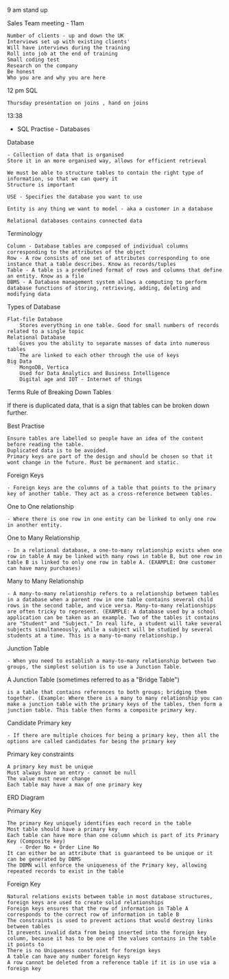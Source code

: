 9 am stand up 


Sales Team meeting - 11am 

	Number of clients - up and down the UK
	Interviews set up with existing clients' 
	Will have interviews during the training  
	Roll into job at the end of training 
	Small coding test 
	Research on the company 
	Be honest
	Who you are and why you are here 


12 pm SQL 
    
    Thursday presentation on joins , hand on joins 

13:38 
- SQL Practise - Databases

Database 
	
	- Collection of data that is organised  
	Store it in an more organised way, allows for efficient retrieval 

	We must be able to structure tables to contain the right type of information, so that we can query it 
	Structure is important 

	USE - Specifies the database you want to use

	Entity is any thing we want to model - aka a customer in a database 

	Relational databases contains connected data
	

Terminology
	
	Column - Database tables are composed of individual columns corresponding to the attributes of the object 
	Row - A row consists of one set of attributes corresponding to one instance that a table describes. Know as records/tuples
	Table - A table is a predefined format of rows and columns that define an entity. Know as a file 
	DBMS - A Database management system allows a computing to perform database functions of storing, retrieving, adding, deleting and modifying data
	
Types of Database
	
	Flat-file Database
		Stores everything in one table. Good for small numbers of records related to a single topic 
	Relational Database
		Gives you the ability to separate masses of data into numerous tables
		The are linked to each other through the use of keys
	Big Data
		MongoDB, Vertica
		Used for Data Analytics and Business Intelligence
		Digital age and IOT - Internet of things 
	

Terms
Rule of Breaking Down Tables

If there is duplicated data, that is a sign that tables can be broken down further.

Best Practise

	Ensure tables are labelled so people have an idea of the content before reading the table.
	Duplicated data is to be avoided.
	Primary keys are part of the design and should be chosen so that it wont change in the future. Must be permanent and static.
	
Foreign Keys 

	- Foreign keys are the columns of a table that points to the primary key of another table. They act as a cross-reference between tables.
	
One to One relationship 

	- Where there is one row in one entity can be linked to only one row in another entity.
	
One to Many Relationship 

	- In a relational database, a one-to-many relationship exists when one row in table A may be linked with many rows in table B, but one row in table B is linked to only one row in table A. (EXAMPLE: One customer can have many purchases)
	
Many to Many Relationship 

	- A many-to-many relationship refers to a relationship between tables in a database when a parent row in one table contains several child rows in the second table, and vice versa. Many-to-many relationships are often tricky to represent. (EXAMPLE: A database used by a school application can be taken as an example. Two of the tables it contains are "Student" and "Subject." In real life, a student will take several subjects simultaneously, while a subject will be studied by several students at a time. This is a many-to-many relationship.)
	
Junction Table 

	- When you need to establish a many-to-many relationship between two groups, the simplest solution is to use a Junction Table.

A Junction Table (sometimes referred to as a "Bridge Table") 

	is a table that contains references to both groups; bridging them together. (Example: Where there is a many to many relationship you can make a junction table with the primary keys of the tables, then form a junction table. This table then forms a composite primary key.
	
Candidate Primary key 

	- If there are multiple choices for being a primary key, then all the options are called candidates for being the primary key

Primary key constraints

	A primary key must be unique 
	Must always have an entry - cannot be null 
	The value must never change 
	Each table may have a max of one primary key 


ERD Diagram 

Primary Key
	
	The primary Key uniquely identifies each record in the table
	Most table should have a primary key
	Each table can have more than one column which is part of its Primary Key (Composite key) 
		- Order No + Order Line No 
	It can either be an attribute that is guaranteed to be unique or it can be generated by DBMS
	The DBMN will enforce the uniqueness of the Primary key, allowing repeated records to exist in the table



Foreign Key 
	
	Natural relations exists between table in most database structures, foreign keys are used to create solid relationships 
	Foreign keys ensures that the row of information in Table A corresponds to the correct row of information in table B
	The constraints is used to prevent actions that would destroy links between tables
	It prevents invalid data from being inserted into the foreign key column, because it has to be one of the values contains in the table it points to
	There is no Uniqueness constraint for foreign keys
	A table can have any number foreign keys
	A row cannot be deleted from a reference table if it is in use via a foreign key 
